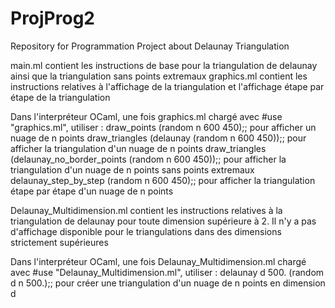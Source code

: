# ProjProg2
Repository for Programmation Project about Delaunay Triangulation

main.ml contient les instructions de base pour la triangulation de delaunay ainsi que la triangulation sans points extremaux
graphics.ml contient les instructions relatives à l'affichage de la triangulation et l'affichage étape par étape de la triangulation

Dans l'interpréteur OCaml, une fois graphics.ml chargé avec #use "graphics.ml", utiliser :
draw_points (random n 600 450);; pour afficher un nuage de n points
draw_triangles (delaunay (random n 600 450));; pour afficher la triangulation d'un nuage de n points
draw_triangles (delaunay_no_border_points (random n 600 450));; pour afficher la triangulation d'un nuage de n points sans points extremaux
delaunay_step_by_step (random n 600 450);; pour afficher la triangulation étape par étape d'un nuage de n points


Delaunay_Multidimension.ml contient les instructions relatives à la triangulation de delaunay pour toute dimension supérieure à 2.
Il n'y a pas d'affichage disponible pour le triangulations dans des dimensions strictement supérieures

Dans l'interpréteur OCaml, une fois Delaunay_Multidimension.ml chargé avec #use "Delaunay_Multidimension.ml", utiliser :
delaunay d 500. (random d n 500.);; pour créer une triangulation d'un nuage de n points en dimension d
